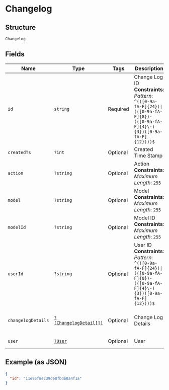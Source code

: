 
# Changelog

## Structure

`Changelog`

## Fields

| Name | Type | Tags | Description | Getter | Setter |
|  --- | --- | --- | --- | --- | --- |
| `id` | `string` | Required | Change Log ID<br>**Constraints**: *Pattern*: `^(([0-9a-fA-F]{24})\|(([0-9a-fA-F]{8})-(([0-9a-fA-F]{4}\-){3})([0-9a-fA-F]{12})))$` | getId(): string | setId(string id): void |
| `createdTs` | `?int` | Optional | Created Time Stamp | getCreatedTs(): ?int | setCreatedTs(?int createdTs): void |
| `action` | `?string` | Optional | Action<br>**Constraints**: *Maximum Length*: `255` | getAction(): ?string | setAction(?string action): void |
| `model` | `?string` | Optional | Model<br>**Constraints**: *Maximum Length*: `255` | getModel(): ?string | setModel(?string model): void |
| `modelId` | `?string` | Optional | Model ID<br>**Constraints**: *Maximum Length*: `255` | getModelId(): ?string | setModelId(?string modelId): void |
| `userId` | `?string` | Optional | User ID<br>**Constraints**: *Pattern*: `^(([0-9a-fA-F]{24})\|(([0-9a-fA-F]{8})-(([0-9a-fA-F]{4}\-){3})([0-9a-fA-F]{12})))$` | getUserId(): ?string | setUserId(?string userId): void |
| `changelogDetails` | [`?(ChangelogDetail[])`](../../doc/models/changelog-detail.md) | Optional | Change Log Details | getChangelogDetails(): ?array | setChangelogDetails(?array changelogDetails): void |
| `user` | [`?User`](../../doc/models/user.md) | Optional | User | getUser(): ?User | setUser(?User user): void |

## Example (as JSON)

```json
{
  "id": "11e95f8ec39de8fbdb0a4f1a"
}
```

